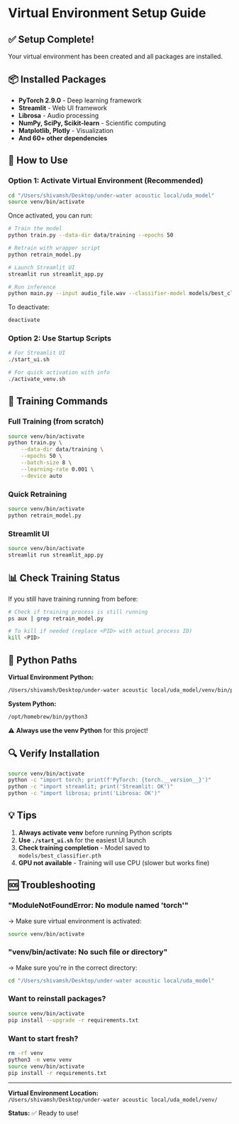 # Virtual Environment Setup Guide

## ✅ Setup Complete!

Your virtual environment has been created and all packages are installed.

## 📦 Installed Packages

- **PyTorch 2.9.0** - Deep learning framework
- **Streamlit** - Web UI framework
- **Librosa** - Audio processing
- **NumPy, SciPy, Scikit-learn** - Scientific computing
- **Matplotlib, Plotly** - Visualization
- **And 60+ other dependencies**

## 🚀 How to Use

### Option 1: Activate Virtual Environment (Recommended)

```bash
cd "/Users/shivamsh/Desktop/under-water acoustic local/uda_model"
source venv/bin/activate
```

Once activated, you can run:

```bash
# Train the model
python train.py --data-dir data/training --epochs 50

# Retrain with wrapper script
python retrain_model.py

# Launch Streamlit UI
streamlit run streamlit_app.py

# Run inference
python main.py --input audio_file.wav --classifier-model models/best_classifier.pth
```

To deactivate:
```bash
deactivate
```

### Option 2: Use Startup Scripts

```bash
# For Streamlit UI
./start_ui.sh

# For quick activation with info
./activate_venv.sh
```

## 🔧 Training Commands

### Full Training (from scratch)
```bash
source venv/bin/activate
python train.py \
    --data-dir data/training \
    --epochs 50 \
    --batch-size 8 \
    --learning-rate 0.001 \
    --device auto
```

### Quick Retraining
```bash
source venv/bin/activate
python retrain_model.py
```

### Streamlit UI
```bash
source venv/bin/activate
streamlit run streamlit_app.py
```

## 📊 Check Training Status

If you still have training running from before:

```bash
# Check if training process is still running
ps aux | grep retrain_model.py

# To kill if needed (replace <PID> with actual process ID)
kill <PID>
```

## 🐍 Python Paths

**Virtual Environment Python:**
```bash
/Users/shivamsh/Desktop/under-water acoustic local/uda_model/venv/bin/python
```

**System Python:**
```bash
/opt/homebrew/bin/python3
```

⚠️ **Always use the venv Python** for this project!

## 🔍 Verify Installation

```bash
source venv/bin/activate
python -c "import torch; print(f'PyTorch: {torch.__version__}')"
python -c "import streamlit; print('Streamlit: OK')"
python -c "import librosa; print('Librosa: OK')"
```

## 💡 Tips

1. **Always activate venv** before running Python scripts
2. **Use `./start_ui.sh`** for the easiest UI launch
3. **Check training completion** - Model saved to `models/best_classifier.pth`
4. **GPU not available** - Training will use CPU (slower but works fine)

## 🆘 Troubleshooting

### "ModuleNotFoundError: No module named 'torch'"
→ Make sure virtual environment is activated:
```bash
source venv/bin/activate
```

### "venv/bin/activate: No such file or directory"
→ Make sure you're in the correct directory:
```bash
cd "/Users/shivamsh/Desktop/under-water acoustic local/uda_model"
```

### Want to reinstall packages?
```bash
source venv/bin/activate
pip install --upgrade -r requirements.txt
```

### Want to start fresh?
```bash
rm -rf venv
python3 -m venv venv
source venv/bin/activate
pip install -r requirements.txt
```

---

**Virtual Environment Location:**  
`/Users/shivamsh/Desktop/under-water acoustic local/uda_model/venv/`

**Status:** ✅ Ready to use!

